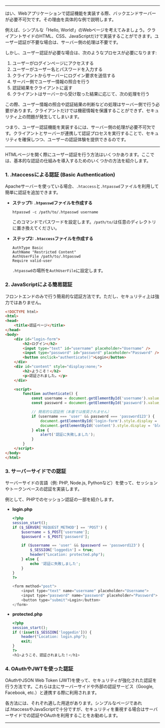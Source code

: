 

---


はい、Webアプリケーションで認証機能を実装する際、バックエンドサーバーが必要不可欠です。その理由を具体的な例で説明します。

例えば、シンプルな「Hello, World!」のWebページを考えてみましょう。クライアントサイドのHTML、CSS、JavaScriptだけで実装することができます。ユーザー認証が不要な場合は、サーバー側の処理は不要です。

しかし、ユーザー認証が必要な場合は、次のようなプロセスが必要になります:

1. ユーザーがログインページにアクセスする
2. ユーザーがユーザー名とパスワードを入力する
3. クライアントからサーバーにログイン要求を送信する
4. サーバー側でユーザー情報の照合を行う
5. 認証結果をクライアントに返す
6. クライアントはサーバーから受け取った結果に応じて、次の処理を行う

この際、ユーザー情報の照合や認証結果の判断などの処理はサーバー側で行う必要があります。クライアントだけでは機密情報を保護することができず、セキュリティ上の問題が発生してしまいます。

つまり、ユーザー認証機能を実装するには、サーバー側の処理が必要不可欠です。クライアントとサーバーが連携して認証プロセスを実行することで、セキュリティを確保しつつ、ユーザーの認証体験を提供できるのです。

---

HTMLページを開く際にユーザー認証を行う方法はいくつかあります。ここでは、基本的な認証の仕組みを導入するためのいくつかの方法を紹介します。

### 1. **.htaccessによる認証 (Basic Authentication)**
   Apacheサーバーを使っている場合、`.htaccess`と`.htpasswd`ファイルを利用して簡単に認証を追加できます。

   - **ステップ1: `.htpasswd`ファイルを作成する**
     ```
     htpasswd -c /path/to/.htpasswd username
     ```
     このコマンドでパスワードを設定します。`/path/to/`は任意のディレクトリに置き換えてください。

   - **ステップ2: `.htaccess`ファイルを作成する**
     ```
     AuthType Basic
     AuthName "Restricted Content"
     AuthUserFile /path/to/.htpasswd
     Require valid-user
     ```

     `.htpasswd`の場所を`AuthUserFile`に設定します。

### 2. **JavaScriptによる簡易認証**
   フロントエンドのみで行う簡易的な認証方法です。ただし、セキュリティ上は強力ではありません。

   ```html
   <!DOCTYPE html>
   <html>
   <head>
       <title>認証ページ</title>
   </head>
   <body>
       <div id="login-form">
           <h2>ログイン</h2>
           <input type="text" id="username" placeholder="Username" />
           <input type="password" id="password" placeholder="Password" />
           <button onclick="authenticate()">Login</button>
       </div>
       <div id="content" style="display:none;">
           <h2>ようこそ！</h2>
           <p>認証されました。</p>
       </div>

       <script>
           function authenticate() {
               const username = document.getElementById('username').value;
               const password = document.getElementById('password').value;

               // 簡易的な認証例（本番では推奨されません）
               if (username === 'user' && password === 'password123') {
                   document.getElementById('login-form').style.display = 'none';
                   document.getElementById('content').style.display = 'block';
               } else {
                   alert('認証に失敗しました');
               }
           }
       </script>
   </body>
   </html>
   ```

### 3. **サーバーサイドでの認証**
   サーバーサイドの言語（例: PHP, Node.js, Pythonなど）を使って、セッションやトークンベースの認証を実装します。

   例として、PHPでのセッション認証の一部を紹介します。

   - **login.php**
     ```php
     <?php
     session_start();
     if ($_SERVER['REQUEST_METHOD'] == 'POST') {
         $username = $_POST['username'];
         $password = $_POST['password'];

         if ($username == 'user' && $password == 'password123') {
             $_SESSION['loggedin'] = true;
             header("Location: protected.php");
         } else {
             echo '認証に失敗しました';
         }
     }
     ?>

     <form method="post">
         <input type="text" name="username" placeholder="Username">
         <input type="password" name="password" placeholder="Password">
         <button type="submit">Login</button>
     </form>
     ```

   - **protected.php**
     ```php
     <?php
     session_start();
     if (!isset($_SESSION['loggedin'])) {
         header("Location: login.php");
         exit;
     }
     ?>
     <h1>ようこそ、認証されました！</h1>
     ```

### 4. **OAuthやJWTを使った認証**
   OAuthやJSON Web Token (JWT)を使って、セキュリティが強化された認証を行う方法です。これらは主にサーバーサイドや外部の認証サービス（Google, Facebook, etc.）と連携する際に利用されます。

各方法には、それぞれ適した用途があります。シンプルなページであれば.htaccessやJavaScriptで十分ですが、セキュリティを重視する場合はサーバーサイドでの認証やOAuthを利用することをお勧めします。

---
